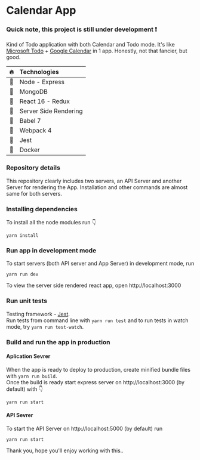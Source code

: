# Calendar App
### Quick note, this project is still under development :exclamation:

Kind of Todo application with both Calendar and Todo mode. It's like [Microsoft Todo](https://todo.microsoft.com) + [Google Calendar](https://calendar.google.com) in 1 app. Honestly, not that fancier, but good.

|:fire:|Technologies|
|:-:|:---|
|:frog:| Node - Express |
|:dragon:| MongoDB |
|:octopus:| React 16 - Redux |
|:hamster:| Server Side Rendering |
|:tiger:| Babel 7 |
|:horse:| Webpack 4 |
|:camel:| Jest |
|:whale2:| Docker |

### Repository details
This repository clearly includes two servers, an API Server and another Server for rendering the App. Installation and other commands are almost same for both servers.

### Installing dependencies
To install all the node modules run :point_down:
```
yarn install
```

### Run app in development mode
To start servers (both API server and App Server) in development mode, run
```
yarn run dev
```
To view the server side rendered react app, open http://localhost:3000

### Run unit tests
Testing framework - [Jest](https://jestjs.io/).   
Run tests from command line with `yarn run test` and to run tests in watch mode, try `yarn run test-watch`.

### Build and run the app in production
#### Aplication Sevrer
When the app is ready to deploy to production, create minified bundle files with `yarn run build`.   
Once the build is ready start express server on http://localhost:3000 (by default) with 👇
```
yarn run start
```
#### API Sevrer 
To start the API Server on http://localhost:5000 (by default) run
```
yarn run start
```

Thank you, hope you'll enjoy working with this..
